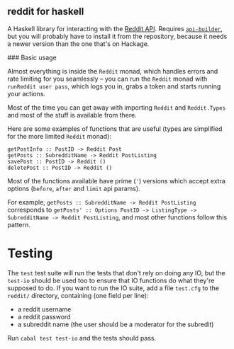 reddit for haskell
---

A Haskell library for interacting with the [Reddit API](http://reddit.com/api). Requires [`api-builder`](https://github.com/intolerable/api-builder), but you will probably have to install it from the repository, because it needs a newer version than the one that's on Hackage.

### Basic usage

Almost everything is inside the `Reddit` monad, which handles errors and rate limiting for you seamlessly – you can run the `Reddit` monad with `runReddit user pass`, which logs you in, grabs a token and starts running your actions.

Most of the time you can get away with importing `Reddit` and `Reddit.Types` and most of the stuff is available from there.

Here are some examples of functions that are useful (types are simplified for the more limited `Reddit` monad):

```
getPostInfo :: PostID -> Reddit Post
getPosts :: SubredditName -> Reddit PostListing
savePost :: PostID -> Reddit ()
deletePost :: PostID -> Reddit ()
```

Most of the functions available have prime (`'`) versions which accept extra options (`before`, `after` and `limit` api params).

For example, `getPosts :: SubredditName -> Reddit PostListing` corresponds to `getPosts' :: Options PostID -> ListingType -> SubredditName -> Reddit PostListing`, and most other functions follow this pattern.

Testing
===

The `test` test suite will run the tests that don't rely on doing any IO, but the `test-io` should be used too to ensure that IO functions do what they're supposed to do. If you want to run the IO suite, add a file `test.cfg` to the `reddit/` directory, containing (one field per line):

- a reddit username
- a reddit password
- a subreddit name (the user should be a moderator for the subredit)

Run `cabal test test-io` and the tests should pass.
